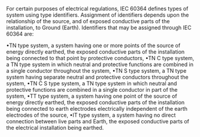 For certain purposes of electrical regulations, IEC 60364 defines types of system using type identifiers. Assignment of identifiers depends upon the relationship of the source, and of exposed conductive parts of the installation, to Ground (Earth).   Identifiers that may be assigned through IEC 60364 are: 

•TN type system, a system having one or more points of the source of energy directly earthed, the exposed conductive parts of the installation being connected to that point by protective conductors, 
•TN C type system, a TN type system in which neutral and protective functions are combined in a single conductor throughout the system, 
•TN S type system, a TN type system having separate neutral and protective conductors throughout the system, 
•TN C S type system, a TN type system in which neutral and protective functions are combined in a single conductor in part of the system, 
•TT type system, a system having one point of the source of energy directly earthed, the exposed conductive parts of the installation being connected to earth electrodes electrically independent of the earth electrodes of the source, 
•IT type system, a system having no direct connection between live parts and Earth, the exposed conductive parts of the electrical installation being earthed.
